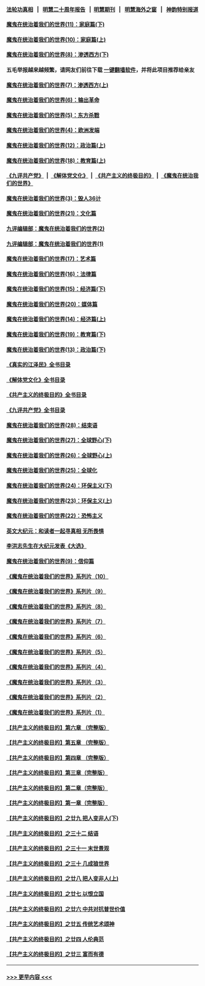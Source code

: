 #### [法轮功真相](https://github.com/gfw-breaker/truth/blob/master/README.md?t=0) &nbsp;&nbsp;|&nbsp;&nbsp; [明慧二十周年报告](https://github.com/gfw-breaker/mh-reports/blob/master/README.md?t=0) &nbsp;&nbsp;|&nbsp;&nbsp;[明慧期刊](https://github.com/gfw-breaker/mh-qikan) &nbsp;&nbsp;|&nbsp;&nbsp; [明慧海外之窗](https://github.com/gfw-breaker/mh-news/blob/master/README.md?t=0) &nbsp;&nbsp;|&nbsp;&nbsp; [神韵特别报道](https://github.com/gfw-breaker/mh-news/blob/master/shenyun.md?t=0)
#### [魔鬼在统治着我们的世界(11)：家庭篇(下)](../pages/nsc422/n10440961.md?t=11251201) 
#### [魔鬼在统治着我们的世界(10)：家庭篇(上)](../pages/nsc422/n10435448.md?t=11251201) 
#### [魔鬼在统治着我们的世界(8)：渗透西方(下)](../pages/nsc422/n10429603.md?t=11251201) 
#### 五毛举报越来越频繁，请网友们前往下载 [一键翻墙软件](https://github.com/gfw-breaker/ssr-accounts)，并将此项目推荐给亲友
#### [魔鬼在统治着我们的世界(7)：渗透西方(上)](../pages/nsc422/n10426013.md?t=11251201) 
#### [魔鬼在统治着我们的世界(6)：输出革命](../pages/nsc422/n10421536.md?t=11251201) 
#### [魔鬼在统治着我们的世界(5)：东方杀戮](../pages/nsc422/n10417707.md?t=11251201) 
#### [魔鬼在统治着我们的世界(4)：欧洲发端](../pages/nsc422/n10414890.md?t=11251201) 
#### [魔鬼在统治着我们的世界(12)：政治篇(上)](../pages/nsc422/n10444576.md?t=11251201) 
#### [魔鬼在统治着我们的世界(18)：教育篇(上)](../pages/nsc422/n10526970.md?t=11251201) 
#### [《九评共产党》](https://github.com/begood0513/9ping.md/blob/master/README.md) &nbsp;|&nbsp; [《解体党文化》](../../../../jtdwh.md/blob/master/README.md)  &nbsp;|&nbsp; [《共产主义的终极目的》](../../../../gczydzjmd.md/blob/master/README.md) &nbsp;|&nbsp; [《魔鬼在统治我们的世界》](../../../../mgztzwmdsj.md/blob/master/README.md) 
#### [魔鬼在统治着我们的世界(3)：毁人36计](../pages/nsc422/n10411583.md?t=11251201) 
#### [魔鬼在统治着我们的世界(21)：文化篇](../pages/nsc422/n10597706.md?t=11251201) 
#### [九评编辑部：魔鬼在统治着我们的世界(2)](../pages/nsc422/n10410036.md?t=11251201) 
#### [九评编辑部：魔鬼在统治着我们的世界(1)](../pages/nsc422/n10406825.md?t=11251201) 
#### [魔鬼在统治着我们的世界(17)：艺术篇](../pages/nsc422/n10499093.md?t=11251201) 
#### [魔鬼在统治着我们的世界(16)：法律篇](../pages/nsc422/n10485969.md?t=11251201) 
#### [魔鬼在统治着我们的世界(15)：经济篇(下)](../pages/nsc422/n10469975.md?t=11251201) 
#### [魔鬼在统治着我们的世界(20)：媒体篇](../pages/nsc422/n10586579.md?t=11251201) 
#### [魔鬼在统治着我们的世界(14)：经济篇(上)](../pages/nsc422/n10457370.md?t=11251201) 
#### [魔鬼在统治着我们的世界(19)：教育篇(下)](../pages/nsc422/n10564808.md?t=11251201) 
#### [魔鬼在统治着我们的世界(13)：政治篇(下)](../pages/nsc422/n10448270.md?t=11251201) 
#### [《真实的江泽民》全书目录](../pages/nsc422/n13721399.md?t=11251201) 
#### [《解体党文化》全书目录](../pages/nsc422/n13721157.md?t=11251201) 
#### [《共产主义的终极目的》全书目录](../pages/nsc422/n13721048.md?t=11251201) 
#### [《九评共产党》全书目录](../pages/nsc422/n13708085.md?t=11251201) 
#### [魔鬼在统治着我们的世界(28)：结束语](../pages/nsc422/n10936246.md?t=11251201) 
#### [魔鬼在统治着我们的世界(27)：全球野心(下)](../pages/nsc422/n10928319.md?t=11251201) 
#### [魔鬼在统治着我们的世界(26)：全球野心(上)](../pages/nsc422/n10900318.md?t=11251201) 
#### [魔鬼在统治着我们的世界(25)：全球化](../pages/nsc422/n10788205.md?t=11251201) 
#### [魔鬼在统治着我们的世界(24)：环保主义(下)](../pages/nsc422/n10695307.md?t=11251201) 
#### [魔鬼在统治着我们的世界(23)：环保主义(上)](../pages/nsc422/n10688613.md?t=11251201) 
#### [魔鬼在统治着我们的世界(22)：恐怖主义](../pages/nsc422/n10614727.md?t=11251201) 
#### [英文大纪元：和读者一起寻真相 无所畏惧](../pages/nsc422/n12542027.md?t=11251201) 
#### [李洪志先生在大纪元发表《大选》](../pages/nsc422/n12534746.md?t=11251201) 
#### [魔鬼在统治着我们的世界(9)：信仰篇](../pages/nsc422/n10432159.md?t=11251201) 
#### [《魔鬼在统治着我们的世界》系列片（10）](../pages/nsc422/n12292670.md?t=11251201) 
#### [《魔鬼在统治着我们的世界》系列片（9）](../pages/nsc422/n12290859.md?t=11251201) 
#### [《魔鬼在统治着我们的世界》系列片（8）](../pages/nsc422/n12287445.md?t=11251201) 
#### [《魔鬼在统治着我们的世界》系列片（7）](../pages/nsc422/n12283425.md?t=11251201) 
#### [《魔鬼在统治着我们的世界》系列片（6）](../pages/nsc422/n12282314.md?t=11251201) 
#### [《魔鬼在统治着我们的世界》系列片（5）](../pages/nsc422/n12281419.md?t=11251201) 
#### [《魔鬼在统治着我们的世界》系列片（4）](../pages/nsc422/n12274024.md?t=11251201) 
#### [《魔鬼在统治着我们的世界》系列片（3）](../pages/nsc422/n12271322.md?t=11251201) 
#### [《魔鬼在统治着我们的世界》系列片（2）](../pages/nsc422/n12269049.md?t=11251201) 
#### [《魔鬼在统治着我们的世界》系列片（1）](../pages/nsc422/n12267575.md?t=11251201) 
#### [【共产主义的终极目的】第六章 （完整版）](../pages/nsc422/n11428913.md?t=11251201) 
#### [【共产主义的终极目的】第五章 （完整版）](../pages/nsc422/n11428912.md?t=11251201) 
#### [【共产主义的终极目的】第四章 （完整版）](../pages/nsc422/n11428907.md?t=11251201) 
#### [【共产主义的终极目的】第三章（完整版）](../pages/nsc422/n11428848.md?t=11251201) 
#### [【共产主义的终极目的】第二章（完整版）](../pages/nsc422/n11428831.md?t=11251201) 
#### [【共产主义的终极目的】第一章（完整版）](../pages/nsc422/n11417651.md?t=11251201) 
#### [【共产主义的终极目的】之廿九 把人变非人(下)](../pages/nsc422/n11344140.md?t=11251201) 
#### [【共产主义的终极目的】之三十二 结语](../pages/nsc422/n11360535.md?t=11251201) 
#### [【共产主义的终极目的】之三十一 末世景观](../pages/nsc422/n11351129.md?t=11251201) 
#### [【共产主义的终极目的】之三十 几成狼世界](../pages/nsc422/n11348280.md?t=11251201) 
#### [【共产主义的终极目的】之廿八 把人变非人(上)](../pages/nsc422/n11340492.md?t=11251201) 
#### [【共产主义的终极目的】之廿七 以恨立国](../pages/nsc422/n11336944.md?t=11251201) 
#### [【共产主义的终极目的】之廿六 中共对抗普世价值](../pages/nsc422/n11324785.md?t=11251201) 
#### [【共产主义的终极目的】之廿五 传统艺术颂神](../pages/nsc422/n11296396.md?t=11251201) 
#### [【共产主义的终极目的】之廿四 人伦典范](../pages/nsc422/n11296397.md?t=11251201) 
#### [【共产主义的终极目的】之廿三 富而有德](../pages/nsc422/n11283598.md?t=11251201) 

----
#### [ >>> 更早内容 <<< ](../indexes/nsc422-earlier.md)
